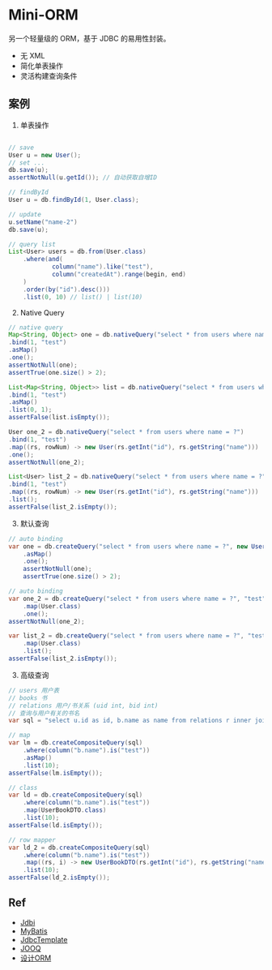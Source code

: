 # Mini-ORM

另一个轻量级的 ORM，基于 JDBC 的易用性封装。

- 无 XML
- 简化单表操作
- 灵活构建查询条件

## 案例

1. 单表操作

```java

// save
User u = new User();
// set ...
db.save(u);
assertNotNull(u.getId()); // 自动获取自增ID

// findById
User u = db.findById(1, User.class);

// update
u.setName("name-2")    
db.save(u);

// query list
List<User> users = db.from(User.class)
    .where(and(
            column("name").like("test"),
            column("createdAt").range(begin, end)
    )
    .order(by("id").desc()))
    .list(0, 10) // list() | list(10)
```

2. Native Query

```java
// native query
Map<String, Object> one = db.nativeQuery("select * from users where name = ?")
.bind(1, "test")
.asMap()
.one();
assertNotNull(one);
assertTrue(one.size() > 2);

List<Map<String, Object>> list = db.nativeQuery("select * from users where name = ? limit 10")
.bind(1, "test")
.asMap()
.list(0, 1);
assertFalse(list.isEmpty());

User one_2 = db.nativeQuery("select * from users where name = ?")
.bind(1, "test")
.map((rs, rowNum) -> new User(rs.getInt("id"), rs.getString("name")))
.one();
assertNotNull(one_2);

List<User> list_2 = db.nativeQuery("select * from users where name = ?")
.bind(1, "test")
.map((rs, rowNum) -> new User(rs.getInt("id"), rs.getString("name")))
.list();
assertFalse(list_2.isEmpty());

```

3. 默认查询

```java
// auto binding
var one = db.createQuery("select * from users where name = ?", new UserName("test"))
    .asMap()
    .one();
    assertNotNull(one);
    assertTrue(one.size() > 2);

// auto binding
var one_2 = db.createQuery("select * from users where name = ?", "test")
    .map(User.class)
    .one();
assertNotNull(one_2);

var list_2 = db.createQuery("select * from users where name = ?", "test")
    .map(User.class)
    .list();
assertFalse(list_2.isEmpty());
```

3. 高级查询

```java
// users 用户表
// books 书
// relations 用户/书关系 (uid int, bid int)
// 查询与用户有关的书名
var sql = "select u.id as id, b.name as name from relations r inner join users u on r.uid = u.id inner join books b on b.id = r.bid";

// map
var lm = db.createCompositeQuery(sql)
    .where(column("b.name").is("test"))
    .asMap()
    .list(10);
assertFalse(lm.isEmpty());

// class
var ld = db.createCompositeQuery(sql)
    .where(column("b.name").is("test"))
    .map(UserBookDTO.class)
    .list(10);
assertFalse(ld.isEmpty());

// row mapper
var ld_2 = db.createCompositeQuery(sql)
    .where(column("b.name").is("test"))
    .map((rs, i) -> new UserBookDTO(rs.getInt("id"), rs.getString("name")))
    .list(10);
assertFalse(ld_2.isEmpty());

```

## Ref

- [Jdbi](https://jdbi.org/)
- [MyBatis](https://mybatis.org/mybatis-3/)
- [JdbcTemplate](https://spring.io/projects/spring-data-jdbc)
- [JOOQ](https://www.jooq.org/)
- [设计ORM](https://www.liaoxuefeng.com/wiki/1252599548343744/1282383340896289)
 